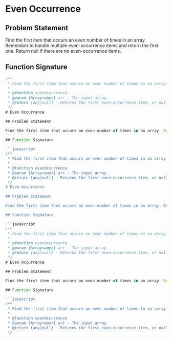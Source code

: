 # Even Occurrence

## Problem Statement

Find the first item that occurs an even number of times in an array. Remember to handle multiple even-occurrence items and return the first one. Return null if there are no even-occurrence items.

## Function Signature

```javascript
/**
 * Find the first item that occurs an even number of times in an array.
 *
 * @function evenOccurrence
 * @param {Array<any>} arr - The input array.
 * @return {any|null} - Returns the first even-occurrence item, or null if none are found.
 */
# Even Occurrence

## Problem Statement

Find the first item that occurs an even number of times in an array. Remember to handle multiple even-occurrence items and return the first one. Return null if there are no even-occurrence items.

## Function Signature

```javascript
/**
 * Find the first item that occurs an even number of times in an array.
 *
 * @function evenOccurrence
 * @param {Array<any>} arr - The input array.
 * @return {any|null} - Returns the first even-occurrence item, or null if none are found.
 */
# Even Occurrence

## Problem Statement

Find the first item that occurs an even number of times in an array. Remember to handle multiple even-occurrence items and return the first one. Return null if there are no even-occurrence items.

## Function Signature

```javascript
/**
 * Find the first item that occurs an even number of times in an array.
 *
 * @function evenOccurrence
 * @param {Array<any>} arr - The input array.
 * @return {any|null} - Returns the first even-occurrence item, or null if none are found.
 */
# Even Occurrence

## Problem Statement

Find the first item that occurs an even number of times in an array. Remember to handle multiple even-occurrence items and return the first one. Return null if there are no even-occurrence items.

## Function Signature

```javascript
/**
 * Find the first item that occurs an even number of times in an array.
 *
 * @function evenOccurrence
 * @param {Array<any>} arr - The input array.
 * @return {any|null} - Returns the first even-occurrence item, or null if none are found.
 */
